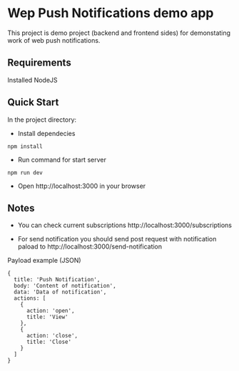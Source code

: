 # Wep Push Notifications demo app

This project is demo project (backend and frontend sides) for demonstating work of web push notifications.

## Requirements

Installed NodeJS

## Quick Start

In the project directory:

- Install dependecies

```
npm install
```

- Run command for start server

```
npm run dev
```

- Open http://localhost:3000 in your browser

## Notes

- You can check current subscriptions http://localhost:3000/subscriptions

- For send notification you should send post request with notification paload to http://localhost:3000/send-notification

Payload example (JSON)
```
{
  title: 'Push Notification',
  body: 'Content of notification',
  data: 'Data of notification',
  actions: [
    {
      action: 'open',
      title: 'View'
    },
    {
      action: 'close',
      title: 'Close'
    }
  ]
}
```
